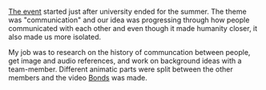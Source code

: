 [The event](https://www.eventbrite.co.uk/e/uws-animation-and-game-jam-tickets-16690988195) started just after university ended for the summer. The theme was "communication" and our idea was progressing through how people communicated with each other and even though it made humanity closer, it also made us more isolated.

My job was to research on the history of communcation between people, get image and audio references, and work on background ideas with a team-member. Different animatic parts were split between the other members and the video [Bonds](https://vimeo.com/232222349) was made.

